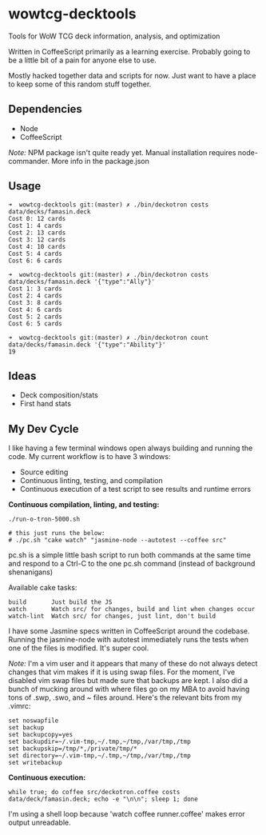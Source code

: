 wowtcg-decktools
================

Tools for WoW TCG deck information, analysis, and optimization

Written in CoffeeScript primarily as a learning exercise.  Probably going to be a little bit of a pain for anyone else
to use.

Mostly hacked together data and scripts for now.  Just want to have a place to keep some of this random stuff together.

Dependencies
-----------

- Node
- CoffeeScript

*Note:* NPM package isn't quite ready yet.  Manual installation requires node-commander.  More info in the package.json

Usage
-----

    ➜  wowtcg-decktools git:(master) ✗ ./bin/deckotron costs data/decks/famasin.deck
    Cost 0: 12 cards
    Cost 1: 4 cards
    Cost 2: 13 cards
    Cost 3: 12 cards
    Cost 4: 10 cards
    Cost 5: 4 cards
    Cost 6: 6 cards

    ➜  wowtcg-decktools git:(master) ✗ ./bin/deckotron costs data/decks/famasin.deck '{"type":"Ally"}'
    Cost 1: 3 cards
    Cost 2: 4 cards
    Cost 3: 8 cards
    Cost 4: 6 cards
    Cost 5: 2 cards
    Cost 6: 5 cards

    ➜  wowtcg-decktools git:(master) ✗ ./bin/deckotron count data/decks/famasin.deck '{"type":"Ability"}'
    19

Ideas
-----

- Deck composition/stats
- First hand stats

My Dev Cycle
------------

I like having a few terminal windows open always building and running the code.  My current workflow is to have 3
windows:

- Source editing
- Continuous linting, testing, and compilation
- Continuous execution of a test script to see results and runtime errors

**Continuous compilation, linting, and testing:**

    ./run-o-tron-5000.sh
    
    # this just runs the below:
    # ./pc.sh "cake watch" "jasmine-node --autotest --coffee src"

pc.sh is a simple little bash script to run both commands at the same time and respond to a Ctrl-C to the one pc.sh
command (instead of background shenanigans)

Available cake tasks:

    build       Just build the JS
    watch       Watch src/ for changes, build and lint when changes occur
    watch-lint  Watch src/ for changes, just lint, don't build

I have some Jasmine specs written in CoffeeScript around the codebase.  Running the jasmine-node with autotest
immediately runs the tests when one of the files is modified.  It's super cool.

*Note:* I'm a vim user and it appears that many of these do not always detect changes that vim makes if it is using swap
files.  For the moment, I've disabled vim swap files but made sure that backups are kept.  I also did a bunch of mucking
around with where files go on my MBA to avoid having tons of .swp, .swo, and ~ files around.  Here's the relevant bits
from my .vimrc:

    set noswapfile
    set backup
    set backupcopy=yes
    set backupdir=~/.vim-tmp,~/.tmp,~/tmp,/var/tmp,/tmp
    set backupskip=/tmp/*,/private/tmp/*
    set directory=~/.vim-tmp,~/.tmp,~/tmp,/var/tmp,/tmp
    set writebackup

**Continuous execution:**

    while true; do coffee src/deckotron.coffee costs data/deck/famasin.deck; echo -e "\n\n"; sleep 1; done

I'm using a shell loop because 'watch coffee runner.coffee' makes error output unreadable.
